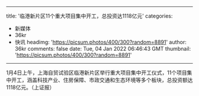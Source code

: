 
---
title: '临港新片区11个重大项目集中开工，总投资达1118亿元'
categories: 
 - 新媒体
 - 36kr
 - 快讯
headimg: 'https://picsum.photos/400/300?random=8891'
author: 36kr
comments: false
date: Tue, 04 Jan 2022 06:46:43 GMT
thumbnail: 'https://picsum.photos/400/300?random=8891'
---

<div>   
1月4日上午，上海自贸试验区临港新片区举行重大项目集中开工仪式，11个项目集中开工，涵盖科技产业、住房保障、市政交通和生态环境等多个板块，总投资额达1118亿元。（上证报）  
</div>
            
